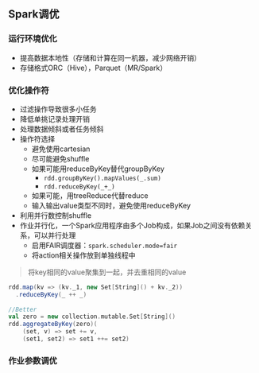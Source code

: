 ## Spark调优

### 运行环境优化

* 提高数据本地性（存储和计算在同一机器，减少网络开销）
* 存储格式ORC（Hive），Parquet（MR/Spark）

### 优化操作符

* 过滤操作导致很多小任务
* 降低单挑记录处理开销
* 处理数据倾斜或者任务倾斜
* 操作符选择
  * 避免使用cartesian
  * 尽可能避免shuffle
  * 如果可能用reduceByKey替代groupByKey
    * `rdd.groupByKey().mapValues(_.sum)`
    * `rdd.reduceByKey(_+_)`
  * 如果可能，用treeReduce代替reduce
  * 输入输出value类型不同时，避免使用reduceByKey
* 利用并行数控制shuffle
* 作业并行化，一个Spark应用程序由多个Job构成，如果Job之间没有依赖关系，可以并行处理
  * 启用FAIR调度器：`spark.scheduler.mode=fair`
  * 将action相关操作放到单独线程中

> 将key相同的value聚集到一起，并去重相同的value

```scala
rdd.map(kv => (kv._1, new Set[String]() + kv._2))
  .reduceByKey(_ ++ _)
  
//Better
val zero = new collection.mutable.Set[String]()
rdd.aggregateByKey(zero)(
	(set, v) => set += v,
	(set1, set2) => set1 ++= set2)
```

### 作业参数调优

